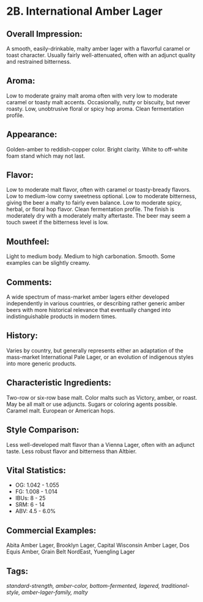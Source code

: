 # 2B. International Amber Lager

## Overall Impression: 

A smooth, easily-drinkable, malty amber lager with a flavorful caramel or toast character. Usually fairly well-attenuated, often with an adjunct quality and restrained bitterness.

## Aroma: 

Low to moderate grainy malt aroma often with very low to moderate caramel or toasty malt accents. Occasionally, nutty or biscuity, but never roasty. Low, unobtrusive floral or spicy hop aroma. Clean fermentation profile.

## Appearance: 

Golden-amber to reddish-copper color. Bright clarity. White to off-white foam stand which may not last.

## Flavor: 

Low to moderate malt flavor, often with caramel or toasty-bready flavors. Low to medium-low corny sweetness optional. Low to moderate bitterness, giving the beer a malty to fairly even balance. Low to moderate spicy, herbal, or floral hop flavor. Clean fermentation profile. The finish is moderately dry with a moderately malty aftertaste. The beer may seem a touch sweet if the bitterness level is low.

## Mouthfeel: 

Light to medium body. Medium to high carbonation. Smooth. Some examples can be slightly creamy.

## Comments: 

A wide spectrum of mass-market amber lagers either developed independently in various countries, or describing rather generic amber beers with more historical relevance that eventually changed into indistinguishable products in modern times.

## History: 

Varies by country, but generally represents either an adaptation of the mass-market International Pale Lager, or an evolution of indigenous styles into more generic products.

## Characteristic Ingredients: 

Two-row or six-row base malt. Color malts such as Victory, amber, or roast. May be all malt or use adjuncts. Sugars or coloring agents possible. Caramel malt. European or American hops.

## Style Comparison: 

Less well-developed malt flavor than a Vienna Lager, often with an adjunct taste. Less robust flavor and bitterness than Altbier.

## Vital Statistics:	
- OG:	1.042 - 1.055
- FG:	1.008 - 1.014
- IBUs:	8 - 25	
- SRM:	6 - 14	
- ABV:	4.5 - 6.0%

## Commercial Examples: 

Abita Amber Lager, Brooklyn Lager, Capital Wisconsin Amber Lager, Dos Equis Amber, Grain Belt NordEast, Yuengling Lager

## Tags: 

_standard-strength, amber-color, bottom-fermented, lagered, traditional-style, amber-lager-family, malty_
